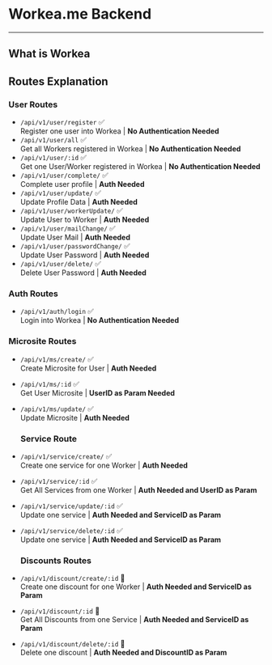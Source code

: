 # Workea.me Backend

---

## What is Workea

## Routes Explanation

### User Routes

- `/api/v1/user/register` ✅\
  Register one user into Workea | **No Authentication Needed**
- `/api/v1/user/all` ✅\
  Get all Workers registered in Workea | **No Authentication Needed**
- `/api/v1/user/:id` ✅\
  Get one User/Worker registered in Workea | **No Authentication Needed**
- `/api/v1/user/complete/` ✅\
  Complete user profile | **Auth Needed**
- `/api/v1/user/update/` ✅\
  Update Profile Data | **Auth Needed**
- `/api/v1/user/workerUpdate/` ✅\
  Update User to Worker | **Auth Needed**
- `/api/v1/user/mailChange/` ✅\
  Update User Mail | **Auth Needed**
- `/api/v1/user/passwordChange/` ✅\
  Update User Password | **Auth Needed**
- `/api/v1/user/delete/` ✅\
  Delete User Password | **Auth Needed**

### Auth Routes

- `/api/v1/auth/login` ✅\
  Login into Workea | **No Authentication Needed**

### Microsite Routes

- `/api/v1/ms/create/` ✅\
  Create Microsite for User | **Auth Needed**
- `/api/v1/ms/:id` ✅\
  Get User Microsite | **UserID as Param Needed**
- `/api/v1/ms/update/` ✅\
  Update Microsite | **Auth Needed**

  ### Service Route

- `/api/v1/service/create/` ✅\
  Create one service for one Worker | **Auth Needed**
- `/api/v1/service/:id` ✅\
  Get All Services from one Worker | **Auth Needed and UserID as Param**
- `/api/v1/service/update/:id` ✅\
  Update one service | **Auth Needed and ServiceID as Param**
- `/api/v1/service/delete/:id` ✅\
  Update one service | **Auth Needed and ServiceID as Param**

  ### Discounts Routes

- `/api/v1/discount/create/:id` 🚧\
  Create one discount for one Worker | **Auth Needed and ServiceID as Param**
- `/api/v1/discount/:id` 🚧\
  Get All Discounts from one Service | **Auth Needed and ServiceID as Param**
- `/api/v1/discount/delete/:id` 🚧\
  Delete one discount | **Auth Needed and DiscountID as Param**
